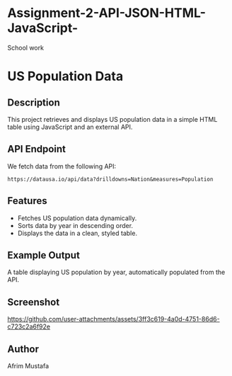 # Assignment-2-API-JSON-HTML-JavaScript-
School work


# US Population Data

## Description
This project retrieves and displays US population data in a simple HTML table using JavaScript and an external API.

## API Endpoint
We fetch data from the following API:
```
https://datausa.io/api/data?drilldowns=Nation&measures=Population
```

## Features
- Fetches US population data dynamically.
- Sorts data by year in descending order.
- Displays the data in a clean, styled table.

## Example Output
A table displaying US population by year, automatically populated from the API.

## Screenshot
https://github.com/user-attachments/assets/3ff3c619-4a0d-4751-86d6-c723c2a6f92e

## Author
Afrim Mustafa
